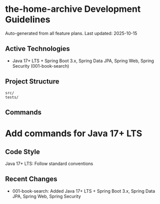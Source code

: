 # the-home-archive Development Guidelines

Auto-generated from all feature plans. Last updated: 2025-10-15

## Active Technologies
- Java 17+ LTS + Spring Boot 3.x, Spring Data JPA, Spring Web, Spring Security (001-book-search)

## Project Structure
```
src/
tests/
```

## Commands
# Add commands for Java 17+ LTS

## Code Style
Java 17+ LTS: Follow standard conventions

## Recent Changes
- 001-book-search: Added Java 17+ LTS + Spring Boot 3.x, Spring Data JPA, Spring Web, Spring Security

<!-- MANUAL ADDITIONS START -->
<!-- MANUAL ADDITIONS END -->